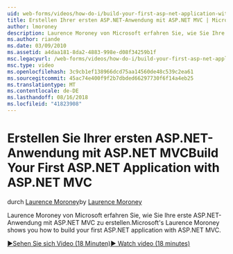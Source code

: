 ```yaml
---
uid: web-forms/videos/how-do-i/build-your-first-asp-net-application-with-asp-net-mvc
title: Erstellen Ihrer ersten ASP.NET-Anwendung mit ASP.NET MVC | Microsoft-Dokumentation
author: lmoroney
description: Laurence Moroney von Microsoft erfahren Sie, wie Sie Ihre erste ASP.NET-Anwendung mit ASP.NET MVC zu erstellen.
ms.author: riande
ms.date: 03/09/2010
ms.assetid: a4daa181-8da2-4883-998e-d08f34259b1f
msc.legacyurl: /web-forms/videos/how-do-i/build-your-first-asp-net-application-with-asp-net-mvc
msc.type: video
ms.openlocfilehash: 3c9cb1ef138966dcd75aa14560de48c539c2ea61
ms.sourcegitcommit: 45ac74e400f9f2b7dbded66297730f6f14a4eb25
ms.translationtype: MT
ms.contentlocale: de-DE
ms.lasthandoff: 08/16/2018
ms.locfileid: "41823908"
---
```

<a name="build-your-first-aspnet-application-with-aspnet-mvc"></a><span data-ttu-id="beddb-103">Erstellen Sie Ihrer ersten ASP.NET-Anwendung mit ASP.NET MVC</span><span class="sxs-lookup"><span data-stu-id="beddb-103">Build Your First ASP.NET Application with ASP.NET MVC</span></span>
====================
<span data-ttu-id="beddb-104">durch [Laurence Moroney](https://github.com/lmoroney)</span><span class="sxs-lookup"><span data-stu-id="beddb-104">by [Laurence Moroney](https://github.com/lmoroney)</span></span>

<span data-ttu-id="beddb-105">Laurence Moroney von Microsoft erfahren Sie, wie Sie Ihre erste ASP.NET-Anwendung mit ASP.NET MVC zu erstellen.</span><span class="sxs-lookup"><span data-stu-id="beddb-105">Microsoft's Laurence Moroney shows you how to build your first ASP.NET application with ASP.NET MVC.</span></span>

[<span data-ttu-id="beddb-106">&#9654;Sehen Sie sich Video (18 Minuten)</span><span class="sxs-lookup"><span data-stu-id="beddb-106">&#9654; Watch video (18 minutes)</span></span>](https://channel9.msdn.com/Blogs/ASP-NET-Site-Videos/build-your-first-asp-net-application-with-asp-net-mvc)
